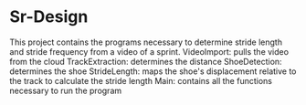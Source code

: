 # Sr-Design
This project contains the programs necessary to determine stride length and stride frequency from a video of a sprint.
VideoImport: pulls the video from the cloud
TrackExtraction: determines the distance
ShoeDetection: determines the shoe
StrideLength: maps the shoe's displacement relative to the track to calculate the stride length
Main: contains all the functions necessary to run the program
